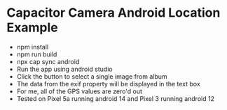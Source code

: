 # Capacitor Camera Android Location Example

- npm install
- npm run build
- npx cap sync android
- Run the app using android studio
- Click the button to select a single image from album
- The data from the exif property will be displayed in the text box
- For me, all of the GPS values are zero'd out
- Tested on Pixel 5a running android 14 and Pixel 3 running android 12


